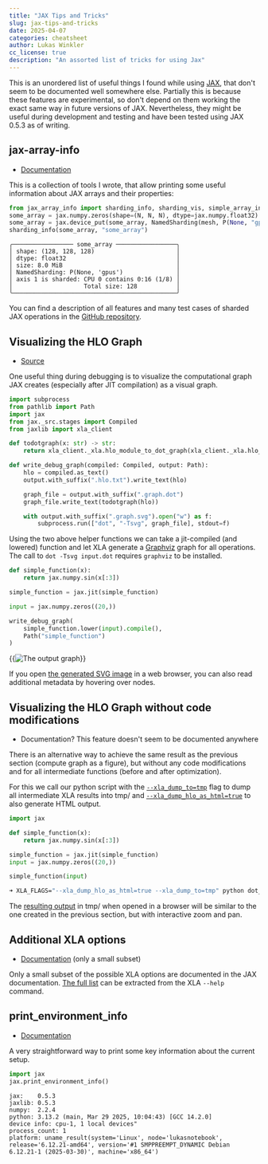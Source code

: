 ```yaml
---
title: "JAX Tips and Tricks"
slug: jax-tips-and-tricks
date: 2025-04-07
categories: cheatsheet
author: Lukas Winkler
cc_license: true
description: "An assorted list of tricks for using Jax"
---
```



This is an unordered list of useful things I found while using [JAX](https://docs.jax.dev/en/latest/), that don't seem
to be documented well somewhere else. Partially this is because these features are experimental, so don't depend on them
working the exact same way in future versions of JAX. Nevertheless, they might be useful during development and testing
and have been tested using JAX 0.5.3 as of writing.

<!--more-->

## jax-array-info

- [Documentation](https://github.com/Findus23/jax-array-info/)

This is a collection of tools I wrote, that allow printing some useful information about JAX arrays and their
properties:

```python
from jax_array_info import sharding_info, sharding_vis, simple_array_info, print_array_stats, pretty_memory_stats
some_array = jax.numpy.zeros(shape=(N, N, N), dtype=jax.numpy.float32)
some_array = jax.device_put(some_array, NamedSharding(mesh, P(None, "gpus")))
sharding_info(some_array, "some_array")
```

```text
╭───────────────── some_array ─────────────────╮
│ shape: (128, 128, 128)                       │
│ dtype: float32                               │
│ size: 8.0 MiB                                │
│ NamedSharding: P(None, 'gpus')               │
│ axis 1 is sharded: CPU 0 contains 0:16 (1/8) │
│                    Total size: 128           │
╰──────────────────────────────────────────────╯
```

You can find a description of all features and many test cases of sharded JAX operations in
the [GitHub repository](https://github.com/Findus23/jax-array-info/).

## Visualizing the HLO Graph

- [Source](https://bnikolic.co.uk/blog/python/jax/2022/02/22/jax-outputgraph-rev.html)

One useful thing during debugging is to visualize the computational graph JAX creates (especially after JIT compilation) as a visual graph.

```python
import subprocess
from pathlib import Path
import jax
from jax._src.stages import Compiled
from jaxlib import xla_client

def todotgraph(x: str) -> str:
    return xla_client._xla.hlo_module_to_dot_graph(xla_client._xla.hlo_module_from_text(x))

def write_debug_graph(compiled: Compiled, output: Path):
    hlo = compiled.as_text()
    output.with_suffix(".hlo.txt").write_text(hlo)

    graph_file = output.with_suffix(".graph.dot")
    graph_file.write_text(todotgraph(hlo))

    with output.with_suffix(".graph.svg").open("w") as f:
        subprocess.run(["dot", "-Tsvg", graph_file], stdout=f)
```

Using the two above helper functions we can take a jit-compiled (and lowered) function and let XLA generate a [Graphviz](https://graphviz.org/) 
graph for all operations. The call to `dot -Tsvg input.dot` requires `graphviz` to be installed.

```python
def simple_function(x):
    return jax.numpy.sin(x[:3])

simple_function = jax.jit(simple_function)

input = jax.numpy.zeros((20,))

write_debug_graph(
    simple_function.lower(input).compile(), 
    Path("simple_function")
)
```

{{<image src="simple_function.graph.svg" title="The output graph" >}}

If you open [the generated SVG image](simple_function.graph.svg) in a web browser, you can also read additional metadata by hovering over nodes.

## Visualizing the HLO Graph without code modifications

- Documentation? This feature doesn't seem to be documented anywhere

There is an alternative way to achieve the same result as the previous section (compute graph as a figure), but without any code modifications and for all intermediate functions (before and after optimization).

For this we call our python script with the [`--xla_dump_to=tmp`](/all-xla-options/#xla_dump_to) flag to dump all intermediate XLA results into tmp/ and 
[`--xla_dump_hlo_as_html=true`](/all-xla-options/#xla_dump_hlo_as_html) to also generate HTML output.

```python
import jax

def simple_function(x):
    return jax.numpy.sin(x[:3])

simple_function = jax.jit(simple_function)
input = jax.numpy.zeros((20,))

simple_function(input)
```
```bash
➜ XLA_FLAGS="--xla_dump_hlo_as_html=true --xla_dump_to=tmp" python dot_test2.py
```

The [resulting output](/jax-tips-and-tricks-html) in tmp/ when opened in a browser will be similar to the one created in the previous section,
but with interactive zoom and pan.

## Additional XLA options

- [Documentation](https://docs.jax.dev/en/latest/xla_flags.html) (only a small subset)

Only a small subset of the possible XLA options are documented in the JAX documentation. [The full list](/all-xla-options/) can be extracted from the XLA `--help` command.

## print_environment_info

- [Documentation](https://docs.jax.dev/en/latest/_autosummary/jax.print_environment_info.html)

A very straightforward way to print some key information about the current setup.

```python
import jax
jax.print_environment_info()
```

```text
jax:    0.5.3
jaxlib: 0.5.3
numpy:  2.2.4
python: 3.13.2 (main, Mar 29 2025, 10:04:43) [GCC 14.2.0]
device info: cpu-1, 1 local devices"
process_count: 1
platform: uname_result(system='Linux', node='lukasnotebook', release='6.12.21-amd64', version='#1 SMPPREEMPT_DYNAMIC Debian 6.12.21-1 (2025-03-30)', machine='x86_64')
```

